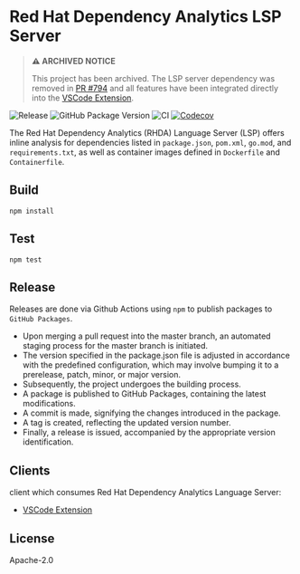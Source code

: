 # Red Hat Dependency Analytics LSP Server

> **⚠️ ARCHIVED NOTICE**
> 
> This project has been archived. The LSP server dependency was removed in [PR #794](https://github.com/fabric8-analytics/fabric8-analytics-vscode-extension/pull/794) and all features have been integrated directly into the [VSCode Extension](https://github.com/fabric8-analytics/fabric8-analytics-vscode-extension).

![Release](https://github.com/fabric8-analytics/fabric8-analytics-lsp-server/workflows/Release/badge.svg?branch=master)
![GitHub Package Version](https://img.shields.io/github/package-json/v/fabric8-analytics/fabric8-analytics-lsp-server/master?logo=github&label=GitHub%20Package)
![CI](https://github.com/fabric8-analytics/fabric8-analytics-lsp-server/workflows/CI/badge.svg?branch=master)
[![Codecov](https://codecov.io/gh/fabric8-analytics/fabric8-analytics-lsp-server/branch/master/graph/badge.svg?token=aVThXjheDf)](https://codecov.io/gh/fabric8-analytics/fabric8-analytics-lsp-server)

The Red Hat Dependency Analytics (RHDA) Language Server (LSP) offers inline analysis for dependencies listed in `package.json`, `pom.xml`, `go.mod`, and `requirements.txt`, as well as container images defined in `Dockerfile` and `Containerfile`.

## Build

```
npm install
```

## Test

```
npm test
```

## Release

Releases are done via Github Actions using `npm` to publish packages to `GitHub Packages`.
- Upon merging a pull request into the master branch, an automated staging process for the master branch is initiated.
- The version specified in the package.json file is adjusted in accordance with the predefined configuration, which may involve bumping it to a prerelease, patch, minor, or major version.
- Subsequently, the project undergoes the building process.
- A package is published to GitHub Packages, containing the latest modifications.
- A commit is made, signifying the changes introduced in the package.
- A tag is created, reflecting the updated version number.
- Finally, a release is issued, accompanied by the appropriate version identification.

## Clients

 client which consumes Red Hat Dependency Analytics Language Server:
 - [VSCode Extension](https://github.com/fabric8-analytics/fabric8-analytics-vscode-extension)

## License

Apache-2.0
